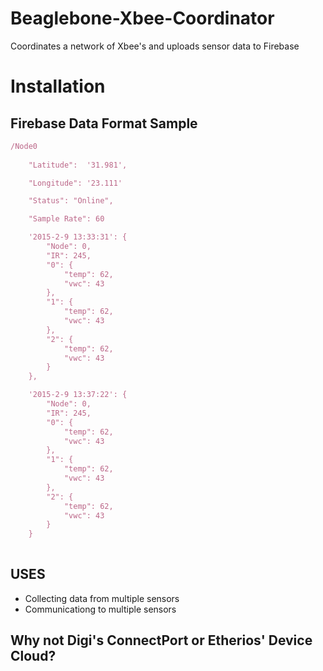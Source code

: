 # Beaglebone-Xbee-Coordinator
Coordinates a network of Xbee's and uploads sensor data to Firebase

# Installation

## Firebase Data Format Sample
```javascript
/Node0 
	
	"Latitude":  '31.981',

	"Longitude": '23.111'

	"Status": "Online",

	"Sample Rate": 60 

	'2015-2-9 13:33:31': { 
		"Node": 0,
		"IR": 245,	
		"0": {
			"temp": 62,
			"vwc": 43
		},
		"1": {
			"temp": 62,
			"vwc": 43
		},
		"2": {
			"temp": 62,
			"vwc": 43
		}
	},

	'2015-2-9 13:37:22': {
		"Node": 0,
		"IR": 245,	
		"0": {
			"temp": 62,
			"vwc": 43
		},
		"1": {
			"temp": 62,
			"vwc": 43
		},
		"2": {
			"temp": 62,
			"vwc": 43
		}
	}
	
```

## USES
* Collecting data from multiple sensors
* Communicationg to multiple sensors

## Why not Digi's ConnectPort or Etherios' Device Cloud?

